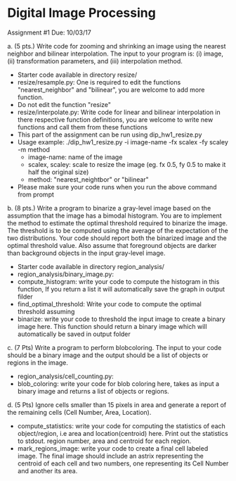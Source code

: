 # Digital Image Processing 
Assignment #1
Due: 10/03/17


 a. (5 pts.) Write code for zooming and shrinking an image using the nearest neighbor and bilinear interpolation. The input to your program is: (i) image, (ii) transformation parameters, and (iii) interpolation method.
 
  - Starter code available in directory resize/      
  - resize/resample.py: One is required to edit the functions "nearest_neighbor" and "bilinear", you are welcome to add more       function. 
  - Do not edit the function "resize"
  - resize/interpolate.py: Write code for linear and bilinear interpolation in there respective function definitions, you are welcome to write new functions and call them from these functions
  - This part of the assignment can be run using dip_hw1_resize.py
  - Usage example: ./dip_hw1_resize.py -i image-name -fx scalex -fy scaley -m method
    - image-name: name of the image
    - scalex, scaley: scale to resize the image (eg. fx 0.5, fy 0.5 to make it half the original size)
    - method: "nearest_neightbor" or "bilinear" 
  - Please make sure your code runs when you run the above command from prompt


b. (8 pts.) Write a program to binarize a gray-level image based on the assumption that the image has a bimodal histogram.  You are to implement the method to estimate the optimal threshold required to binarize the image. The threshold is to be computed using the average of the expectation of the two distributions. Your code should report both the binarized image and the optimal threshold value. Also assume that foreground objects are darker than background objects in the input gray-level image.

 - Starter code available in directory region_analysis/   
 - region_analysis/binary_image.py:
  - compute_histogram: write your code to compute the histogram in this function, If you return a list it will automatically save the graph in output filder
  - find_optimal_threshold: Write your code to compute the optimal threshold assuming
  - binarize: write your code to threshold the input image to create a binary image here. This function should return a binary image which will automatically be saved in output folder
  
  
c. (7 Pts) Write a program to perform blobcoloring. The input to your code should be a binary image and the output should be a list of objects or regions in the image. 
 - region_analysis/cell_counting.py:
  - blob_coloring: write your code for blob coloring here, takes as input a binary image and returns a list of objects or regions.
  
 d. (5 Pts) Ignore cells smaller than 15 pixels in area and generate a report of the remaining cells (Cell Number, Area, Location). 
  - compute_statistics: write your code for computing the statistics of each object/region, i.e area and location(centroid) here.
  Print out the statistics to stdout. region number, area and centroid for each region. 
  - mark_regions_image: write your code to create a final cell labeled image. The final image should include an astrix representing the centroid of each cell and two numbers, one representing its Cell Number and another its area.
 



